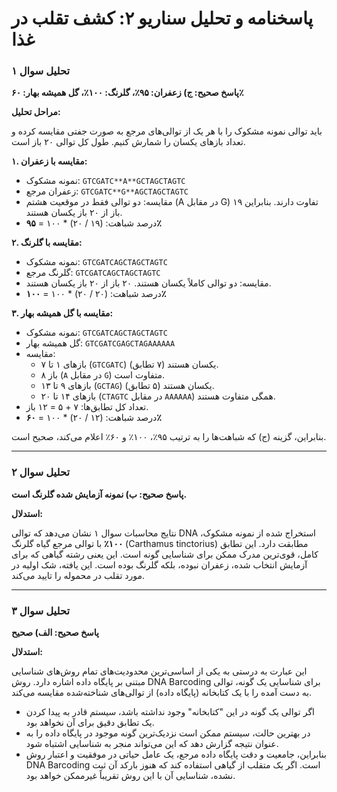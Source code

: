 # پاسخنامه و تحلیل سناریو ۲: کشف تقلب در غذا

### تحلیل سوال ۱

**پاسخ صحیح: ج) زعفران: ۹۵٪، گلرنگ: ۱۰۰٪، گل همیشه بهار: ۶۰٪**

**مراحل تحلیل:**

باید توالی نمونه مشکوک را با هر یک از توالی‌های مرجع به صورت جفتی مقایسه کرده و تعداد بازهای یکسان را شمارش کنیم. طول کل توالی ۲۰ باز است.

**۱. مقایسه با زعفران:**

- نمونه مشکوک: `GTCGATC**A**GCTAGCTAGTC`
- زعفران مرجع: `GTCGATC**G**AGCTAGCTAGTC`
- مقایسه: دو توالی فقط در موقعیت هشتم (A در مقابل G) تفاوت دارند. بنابراین ۱۹ باز از ۲۰ باز یکسان هستند.
- درصد شباهت: (۱۹ / ۲۰) \* ۱۰۰ = **۹۵٪**

**۲. مقایسه با گلرنگ:**

- نمونه مشکوک: `GTCGATCAGCTAGCTAGTC`
- گلرنگ مرجع: `GTCGATCAGCTAGCTAGTC`
- مقایسه: دو توالی کاملاً یکسان هستند. ۲۰ باز از ۲۰ باز یکسان هستند.
- درصد شباهت: (۲۰ / ۲۰) \* ۱۰۰ = **۱۰۰٪**

**۳. مقایسه با گل همیشه بهار:**

- نمونه مشکوک: `GTCGATCAGCTAGCTAGTC`
- گل همیشه بهار: `GTCGATCGAGCTAGAAAAAA`
- مقایسه:
  - بازهای ۱ تا ۷ (`GTCGATC`) یکسان هستند (۷ تطابق).
  - باز ۸ (`A` در مقابل `G`) متفاوت است.
  - بازهای ۹ تا ۱۳ (`GCTAG`) یکسان هستند (۵ تطابق).
  - بازهای ۱۴ تا ۲۰ (`CTAGTC` در مقابل `AAAAAA`) همگی متفاوت هستند.
- تعداد کل تطابق‌ها: ۷ + ۵ = ۱۲ باز.
- درصد شباهت: (۱۲ / ۲۰) \* ۱۰۰ = **۶۰٪**

بنابراین، گزینه (ج) که شباهت‌ها را به ترتیب ۹۵٪، ۱۰۰٪ و ۶۰٪ اعلام می‌کند، صحیح است.

---

### تحلیل سوال ۲

**پاسخ صحیح: ب) نمونه آزمایش شده گلرنگ است.**

**استدلال:**

نتایج محاسبات سوال ۱ نشان می‌دهد که توالی DNA استخراج شده از نمونه مشکوک، **۱۰۰٪** با توالی مرجع گیاه گلرنگ (Carthamus tinctorius) مطابقت دارد. این تطابق کامل، قوی‌ترین مدرک ممکن برای شناسایی گونه است. این یعنی رشته گیاهی که برای آزمایش انتخاب شده، زعفران نبوده، بلکه گلرنگ بوده است. این یافته، شک اولیه در مورد تقلب در محموله را تایید می‌کند.

---

### تحلیل سوال ۳

**پاسخ صحیح: الف) صحیح**

**استدلال:**

این عبارت به درستی به یکی از اساسی‌ترین محدودیت‌های تمام روش‌های شناسایی مبتنی بر پایگاه داده اشاره دارد. روش DNA Barcoding برای شناسایی یک گونه، توالی به دست آمده را با یک کتابخانه (پایگاه داده) از توالی‌های شناخته‌شده مقایسه می‌کند.

- اگر توالی یک گونه در این "کتابخانه" وجود نداشته باشد، سیستم قادر به پیدا کردن یک تطابق دقیق برای آن نخواهد بود.
- در بهترین حالت، سیستم ممکن است نزدیک‌ترین گونه موجود در پایگاه داده را به عنوان نتیجه گزارش دهد که این می‌تواند منجر به شناسایی اشتباه شود.
- بنابراین، جامعیت و دقت پایگاه داده مرجع، یک عامل حیاتی در موفقیت و اعتبار روش DNA Barcoding است. اگر یک متقلب از گیاهی استفاده کند که هنوز بارکد آن ثبت نشده، شناسایی آن با این روش تقریباً غیرممکن خواهد بود.

